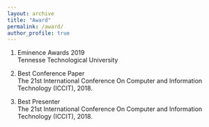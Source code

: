 ```yaml
---
layout: archive
title: "Award"
permalink: /award/
author_profile: true
---
```


1. Eminence Awards 2019</br>
Tennesse Technological University

2. Best Conference Paper</br>
The 21st International Conference On Computer and Information Technology (ICCIT), 2018.

3. Best Presenter</br>
The 21st International Conference On Computer and Information Technology (ICCIT), 2018.
